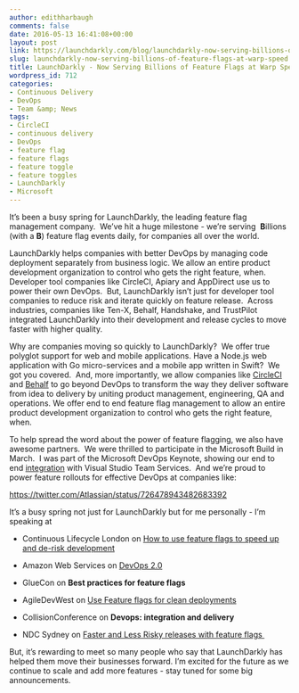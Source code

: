 ```yaml
---
author: edithharbaugh
comments: false
date: 2016-05-13 16:41:08+00:00
layout: post
link: https://launchdarkly.com/blog/launchdarkly-now-serving-billions-of-feature-flags-at-warp-speed/
slug: launchdarkly-now-serving-billions-of-feature-flags-at-warp-speed
title: LaunchDarkly - Now Serving Billions of Feature Flags at Warp Speed
wordpress_id: 712
categories:
- Continuous Delivery
- DevOps
- Team &amp; News
tags:
- CircleCI
- continuous delivery
- DevOps
- feature flag
- feature flags
- feature toggle
- feature toggles
- LaunchDarkly
- Microsoft
---
```


It’s been a busy spring for LaunchDarkly, the leading feature flag management company.  We’ve hit a huge milestone - we’re serving  **B**illions (with a **B**) feature flag events daily, for companies all over the world. 

LaunchDarkly helps companies with better DevOps by managing code deployment separately from business logic. We allow an entire product development organization to control who gets the right feature, when. Developer tool companies like CircleCI, Apiary and AppDirect use us to power their own DevOps.  But, LaunchDarkly isn’t just for developer tool companies to reduce risk and iterate quickly on feature release.  Across industries, companies like Ten-X, Behalf, Handshake, and TrustPilot integrated LaunchDarkly into their development and release cycles to move faster with higher quality. 

Why are companies moving so quickly to LaunchDarkly?  We offer true polyglot support for web and mobile applications. Have a Node.js web application with Go micro-services and a mobile app written in Swift?  We got you covered.  And, more importantly, we allow companies like [CircleCI](https://launchdarkly.com/case-studies/circleci/?utm_source=launchdarkly_blog&utm_medium=organic) and [Behalf](https://launchdarkly.com/case-studies/?utm_source=launchdarkly_blog&utm_medium=organic) to go beyond DevOps to transform the way they deliver software from idea to delivery by uniting product management, engineering, QA and operations. We offer end to end feature flag management to allow an entire product development organization to control who gets the right feature, when.

To help spread the word about the power of feature flagging, we also have awesome partners.  We were thrilled to participate in the Microsoft Build in March.  I was part of the Microsoft DevOps Keynote, showing our end to end [integration](http://featureflags.io/2016/03/30/introducing-feature-flag-toggle-support-for-visual-studio-team-services/?utm_source=launchdarkly_blog&utm_medium=organic) with Visual Studio Team Services.  And we’re proud to power feature rollouts for effective DevOps at companies like:<!-- more -->

https://twitter.com/Atlassian/status/726478943482683392



It’s a busy spring not just for LaunchDarkly but for me personally - I’m speaking at



 	
  * Continuous Lifecycle London on [How to use feature flags to speed up and de-risk development](http://www.slideshare.net/LaunchDarkly/feature-flags-to-speed-up-de-risk-development) 

 	
  * Amazon Web Services on [DevOps 2.0](http://www.slideshare.net/LaunchDarkly/the-staging-server-is-dead-long-live-the-staging-server)

 	
  * GlueCon on **Best practices for feature flags**

 	
  * AgileDevWest on [Use Feature flags for clean deployments](https://adcwest.techwell.com/speakers/edith-harbaugh)

 	
  * CollisionConference on **Devops: integration and delivery**

 	
  * NDC Sydney on [Faster and Less Risky releases with feature flags ](http://ndcsydney.com/talk/faster-less-risky-releases-with-feature-flags/)


But, it’s rewarding to meet so many people who say that LaunchDarkly has helped them move their businesses forward. I’m excited for the future as we continue to scale and add more features - stay tuned for some big announcements. 
